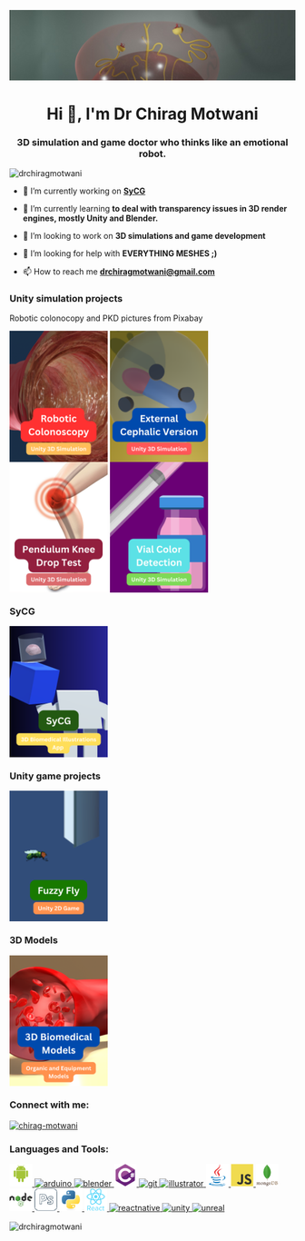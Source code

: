 ![MasterHead](https://github.com/drchiragmotwani/drchiragmotwani/blob/main/header_github.png?raw=true)
<h1 align="center">Hi 👋, I'm Dr Chirag Motwani</h1>
<h3 align="center">3D simulation and game doctor who thinks like an emotional robot.</h3>

<p align="left"> <img src="https://komarev.com/ghpvc/?username=drchiragmotwani&label=Profile%20views&color=0e75b6&style=flat" alt="drchiragmotwani" /> </p>

- 🔭 I’m currently working on **[SyCG](https://github.com/drchiragmotwani/SyCG-Demo)**

- 🌱 I’m currently learning **to deal with transparency issues in 3D render engines, mostly Unity and Blender.**

- 👯 I’m looking to work on **3D simulations and game development**

- 🤝 I’m looking for help with **EVERYTHING MESHES ;)**

- 📫 How to reach me **drchiragmotwani@gmail.com**

<h3 align="left">Unity simulation projects</h3>
<p>Robotic colonocopy and PKD pictures from Pixabay</p>
<a href="https://github.com/drchiragmotwani/robotic_colonoscopy" target="blank"><img align="center" src="https://github.com/drchiragmotwani/robotic_colonoscopy/blob/main/Github_poster.png?raw=true" alt="chirag-motwani-robotic-colonoscopy-unity" height="230.4" width="172.8" /></a>
<a href="https://github.com/drchiragmotwani/external_cephalic_version" target="blank"><img align="center" src="https://github.com/drchiragmotwani/external_cephalic_version/blob/main/Github_poster.png?raw=true" alt="chirag-motwani-external-cephalic-version-unity" height="230.4" width="172.8" /></a>
<a href="https://github.com/drchiragmotwani/PKD_simulation" target="blank"><img align="center" src="https://github.com/drchiragmotwani/PKD_simulation/blob/main/Github_poster.png?raw=true" alt="chirag-motwani-pendulum-knee-drop-test-unity" height="230.4" width="172.8" /></a>
<a href="https://github.com/drchiragmotwani/vial_project" target="blank"><img align="center" src="https://github.com/drchiragmotwani/vial_project/blob/main/Github_poster.png?raw=true" alt="chirag-motwani-vial-color-detection-unity" height="230.4" width="172.8" /></a>

<h3 align="left">SyCG</h3>
<a href="https://github.com/drchiragmotwani/SyCG-Demo" target="blank"><img align="center" src="https://github.com/drchiragmotwani/SyCG-Demo/blob/main/Github_poster_V1.png?raw=true" height="230.4" width="172.8" /></a>

<h3 align="left">Unity game projects</h3>
<a href="https://github.com/drchiragmotwani/Fuzzy-Fly" target="blank"><img align="center" src="https://github.com/drchiragmotwani/Fuzzy-Fly/blob/main/Github_poster.png?raw=true" alt="chirag-motwani-unity-game" height="230.4" width="172.8" /></a>

<h3 align="left">3D Models</h3>
<a href="https://github.com/drchiragmotwani/biomedical-3D-models" target="blank"><img align="center" src="https://github.com/drchiragmotwani/biomedical-3D-models/blob/main/Github_poster_3d_models.png?raw=true" alt="chirag-motwani-3d-biomedical-models" height="230.4" width="172.8" /></a>

<h3 align="left">Connect with me:</h3>
<p align="left">
<a href="https://linkedin.com/in/chirag-motwani" target="blank"><img align="center" src="https://raw.githubusercontent.com/rahuldkjain/github-profile-readme-generator/master/src/images/icons/Social/linked-in-alt.svg" alt="chirag-motwani" height="30" width="40" /></a>
</p>

<h3 align="left">Languages and Tools:</h3>
<p align="left"> <a href="https://developer.android.com" target="_blank" rel="noreferrer"> <img src="https://raw.githubusercontent.com/devicons/devicon/master/icons/android/android-original-wordmark.svg" alt="android" width="40" height="40"/> </a> <a href="https://www.arduino.cc/" target="_blank" rel="noreferrer"> <img src="https://cdn.worldvectorlogo.com/logos/arduino-1.svg" alt="arduino" width="40" height="40"/> </a> <a href="https://www.blender.org/" target="_blank" rel="noreferrer"> <img src="https://download.blender.org/branding/community/blender_community_badge_white.svg" alt="blender" width="40" height="40"/> </a> <a href="https://www.w3schools.com/cs/" target="_blank" rel="noreferrer"> <img src="https://raw.githubusercontent.com/devicons/devicon/master/icons/csharp/csharp-original.svg" alt="csharp" width="40" height="40"/> </a> <a href="https://git-scm.com/" target="_blank" rel="noreferrer"> <img src="https://www.vectorlogo.zone/logos/git-scm/git-scm-icon.svg" alt="git" width="40" height="40"/> </a> <a href="https://www.adobe.com/in/products/illustrator.html" target="_blank" rel="noreferrer"> <img src="https://www.vectorlogo.zone/logos/adobe_illustrator/adobe_illustrator-icon.svg" alt="illustrator" width="40" height="40"/> </a> <a href="https://www.java.com" target="_blank" rel="noreferrer"> <img src="https://raw.githubusercontent.com/devicons/devicon/master/icons/java/java-original.svg" alt="java" width="40" height="40"/> </a> <a href="https://developer.mozilla.org/en-US/docs/Web/JavaScript" target="_blank" rel="noreferrer"> <img src="https://raw.githubusercontent.com/devicons/devicon/master/icons/javascript/javascript-original.svg" alt="javascript" width="40" height="40"/> </a> <a href="https://www.mongodb.com/" target="_blank" rel="noreferrer"> <img src="https://raw.githubusercontent.com/devicons/devicon/master/icons/mongodb/mongodb-original-wordmark.svg" alt="mongodb" width="40" height="40"/> </a> <a href="https://nodejs.org" target="_blank" rel="noreferrer"> <img src="https://raw.githubusercontent.com/devicons/devicon/master/icons/nodejs/nodejs-original-wordmark.svg" alt="nodejs" width="40" height="40"/> </a> <a href="https://www.photoshop.com/en" target="_blank" rel="noreferrer"> <img src="https://raw.githubusercontent.com/devicons/devicon/master/icons/photoshop/photoshop-line.svg" alt="photoshop" width="40" height="40"/> </a> <a href="https://www.python.org" target="_blank" rel="noreferrer"> <img src="https://raw.githubusercontent.com/devicons/devicon/master/icons/python/python-original.svg" alt="python" width="40" height="40"/> </a> <a href="https://reactjs.org/" target="_blank" rel="noreferrer"> <img src="https://raw.githubusercontent.com/devicons/devicon/master/icons/react/react-original-wordmark.svg" alt="react" width="40" height="40"/> </a> <a href="https://reactnative.dev/" target="_blank" rel="noreferrer"> <img src="https://reactnative.dev/img/header_logo.svg" alt="reactnative" width="40" height="40"/> </a> <a href="https://unity.com/" target="_blank" rel="noreferrer"> <img src="https://www.vectorlogo.zone/logos/unity3d/unity3d-icon.svg" alt="unity" width="40" height="40"/> </a> <a href="https://unrealengine.com/" target="_blank" rel="noreferrer"> <img src="https://raw.githubusercontent.com/kenangundogan/fontisto/036b7eca71aab1bef8e6a0518f7329f13ed62f6b/icons/svg/brand/unreal-engine.svg" alt="unreal" width="40" height="40"/> </a> </p>

<p><img align="center" src="https://github-readme-stats.vercel.app/api/top-langs?username=drchiragmotwani&show_icons=true&locale=en&layout=compact" alt="drchiragmotwani" /></p>


